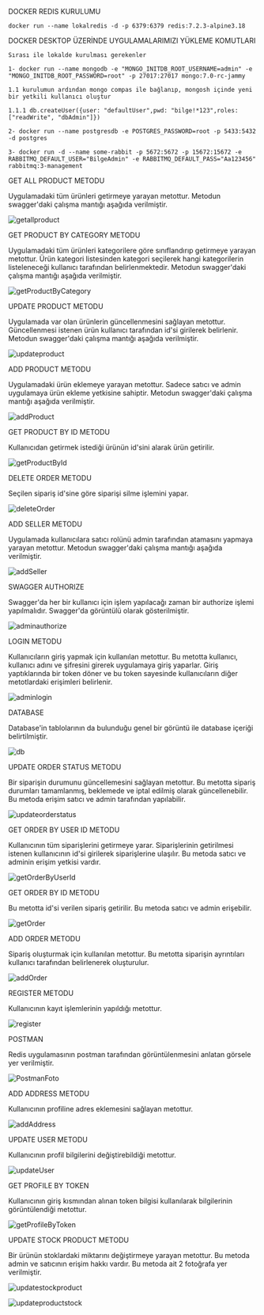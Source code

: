 DOCKER REDIS KURULUMU

    docker run --name lokalredis -d -p 6379:6379 redis:7.2.3-alpine3.18
    
DOCKER DESKTOP ÜZERİNDE UYGULAMALARIMIZI YÜKLEME KOMUTLARI

    Sırası ile lokalde kurulması gerekenler
    
    1- docker run --name mongodb -e "MONGO_INITDB_ROOT_USERNAME=admin" -e "MONGO_INITDB_ROOT_PASSWORD=root" -p 27017:27017 mongo:7.0-rc-jammy
    
    1.1 kurulumun ardından mongo compas ile bağlanıp, mongosh içinde yeni bir yetkili kullanıcı oluştur
    
    1.1.1 db.createUser({user: "defaultUser",pwd: "bilge!*123",roles: ["readWrite", "dbAdmin"]})
    
    2- docker run --name postgresdb -e POSTGRES_PASSWORD=root -p 5433:5432 -d postgres
    
    3- docker run -d --name some-rabbit -p 5672:5672 -p 15672:15672 -e RABBITMQ_DEFAULT_USER="BilgeAdmin" -e RABBITMQ_DEFAULT_PASS="Aa123456" rabbitmq:3-management


GET ALL PRODUCT METODU

Uygulamadaki tüm ürünleri getirmeye yarayan metottur. Metodun swagger'daki çalışma mantığı aşağıda verilmiştir.


![getallproduct](https://github.com/user-attachments/assets/6c371d11-6566-44b5-beb2-6f7997456850)

GET PRODUCT BY CATEGORY METODU

Uygulamadaki tüm ürünleri kategorilere göre sınıflandırıp getirmeye yarayan metottur. Ürün kategori listesinden kategori seçilerek hangi kategorilerin listeleneceği kullanıcı tarafından belirlenmektedir. Metodun swagger'daki çalışma mantığı aşağıda verilmiştir.


![getProductByCategory](https://github.com/user-attachments/assets/3c71cbb7-a32a-4ad8-8f36-4cfb5814e3c2)

UPDATE PRODUCT METODU

Uygulamada var olan ürünlerin güncellenmesini sağlayan metottur. Güncellenmesi istenen ürün kullanıcı tarafından id'si girilerek belirlenir. Metodun swagger'daki çalışma mantığı aşağıda verilmiştir.


![updateproduct](https://github.com/user-attachments/assets/ca800b8c-d406-44b6-9100-7fa7c2c771d5)

ADD PRODUCT METODU

Uygulamadaki ürün eklemeye yarayan metottur. Sadece satıcı ve admin uygulamaya ürün ekleme yetkisine sahiptir. Metodun swagger'daki çalışma mantığı aşağıda verilmiştir.


![addProduct](https://github.com/user-attachments/assets/2f22c2e2-bf7f-4147-9950-cca37b422f9a)

GET PRODUCT BY ID METODU

Kullanıcıdan getirmek istediği ürünün id'sini alarak ürün getirilir.


![getProductById](https://github.com/user-attachments/assets/41308b37-f135-4ab1-a636-31e6e5a4d2a7)

DELETE ORDER METODU

Seçilen sipariş id'sine göre siparişi silme işlemini yapar.


![deleteOrder](https://github.com/user-attachments/assets/fe835caf-6f5f-4998-8e99-27b6a63211af)

ADD SELLER METODU

Uygulamada kullanıcılara satıcı rolünü admin tarafından atamasını yapmaya yarayan metottur. Metodun swagger'daki çalışma mantığı aşağıda verilmiştir.


![addSeller](https://github.com/user-attachments/assets/926a42c5-89bb-4ee0-8d7d-95d102385355)

SWAGGER AUTHORIZE

Swagger'da her bir kullanıcı için işlem yapılacağı zaman bir authorize işlemi yapılmalıdır. Swagger'da görüntülü olarak gösterilmiştir.


![adminauthorize](https://github.com/user-attachments/assets/46e58e1c-e53a-4459-8180-d433816af824)

LOGIN METODU

Kullanıcıların giriş yapmak için kullanılan metottur. Bu metotta kullanıcı, kullanıcı adını ve şifresini girerek uygulamaya giriş yaparlar. Giriş yaptıklarında bir token döner ve bu token sayesinde kullanıcıların diğer metotlardaki erişimleri belirlenir.


![adminlogin](https://github.com/user-attachments/assets/6d2b33ff-4986-4285-96c2-7247f3921290)

DATABASE

Database'in tablolarının da bulunduğu genel bir görüntü ile database içeriği belirtilmiştir.


![db](https://github.com/user-attachments/assets/feb82b27-de00-4ad0-9090-ca7c88f685f8)

UPDATE ORDER STATUS METODU

Bir siparişin durumunu güncellemesini sağlayan metottur. Bu metotta sipariş durumları tamamlanmış, beklemede ve iptal edilmiş olarak güncellenebilir. Bu metoda erişim satıcı ve admin tarafından yapılabilir.


![updateorderstatus](https://github.com/user-attachments/assets/49bcd462-b679-4708-91fa-fb8ec7ad9c55)

GET ORDER BY USER ID METODU

Kullanıcının tüm siparişlerini getirmeye yarar. Siparişlerinin getirilmesi istenen kullanıcının id'si girilerek siparişlerine ulaşılır. Bu metoda satıcı ve adminin erişim yetkisi vardır.


![getOrderByUserId](https://github.com/user-attachments/assets/a525784f-ecde-45b6-9acd-3f8c4d964ddc)

GET ORDER BY ID METODU

Bu metotta id'si verilen sipariş getirilir. Bu metoda satıcı ve admin erişebilir.


![getOrder](https://github.com/user-attachments/assets/0b426f22-63b1-4dc7-8783-68f28fc85608)

ADD ORDER METODU

Sipariş oluşturmak için kullanılan metottur. Bu metotta siparişin ayrıntıları kullanıcı tarafından belirlenerek oluşturulur.


![addOrder](https://github.com/user-attachments/assets/96b24e4c-9f7f-4e9b-9a2e-cbe1a1e06060)

REGISTER METODU

Kullanıcının kayıt işlemlerinin yapıldığı metottur.


![register](https://github.com/user-attachments/assets/4749f241-2ae5-405a-b75a-5870651d8344)

POSTMAN

Redis uygulamasının postman tarafından görüntülenmesini anlatan görsele yer verilmiştir.


![PostmanFoto](https://github.com/user-attachments/assets/b8f4ee18-e398-48ea-baea-700fae5561ef)

ADD ADDRESS METODU

Kullanıcının profiline adres eklemesini sağlayan metottur.


![addAddress](https://github.com/user-attachments/assets/696ba68d-088e-4dfe-ba37-b8bcca911fa1)

UPDATE USER METODU

Kullanıcının profil bilgilerini değiştirebildiği metottur.


![updateUser](https://github.com/user-attachments/assets/38da2118-23da-46cf-8b18-828c1404aefc)

GET PROFILE BY TOKEN

Kullanıcının giriş kısmından alınan token bilgisi kullanılarak bilgilerinin görüntülendiği metottur.


![getProfileByToken](https://github.com/user-attachments/assets/a114f0d8-160a-47c6-8ec7-0907accdc72e)

UPDATE STOCK PRODUCT METODU

Bir ürünün stoklardaki miktarını değiştirmeye yarayan metottur. Bu metoda admin ve satıcının erişim hakkı vardır. Bu metoda ait 2 fotoğrafa yer verilmiştir.


![updatestockproduct](https://github.com/user-attachments/assets/5c8ed432-f3f8-4b1a-a026-91b8b0f5bf59)

![updateproductstock](https://github.com/user-attachments/assets/81177998-a11b-4b70-8707-3c90af0008c2)

